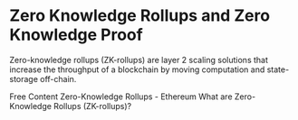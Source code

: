 # Zero Knowledge Rollups and Zero Knowledge Proof

Zero-knowledge rollups (ZK-rollups) are layer 2 scaling solutions that increase the throughput of a blockchain by moving computation and state-storage off-chain.

<ResourceGroupTitle>Free Content</ResourceGroupTitle>
<BadgeLink colorScheme='yellow' badgeText='Read' href='https://ethereum.org/en/developers/docs/scaling/zk-rollups'>Zero-Knowledge Rollups - Ethereum</BadgeLink>
<BadgeLink colorScheme='yellow' badgeText='Read' href='https://www.alchemy.com//blog/zero-knowledge-rollups'>What are Zero-Knowledge Rollups (ZK-rollups)?
</BadgeLink>
